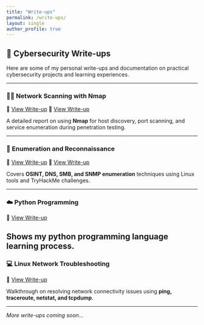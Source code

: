 ```yaml
---
title: "Write-ups"
permalink: /write-ups/
layout: single
author_profile: true
---
```


## 🧠 Cybersecurity Write-ups

Here are some of my personal write-ups and documentation on practical cybersecurity projects and learning experiences.

---

### 🕵️‍♀️ Network Scanning with Nmap
📄 [View Write-up](../assets/writeups/Diana_Wanjiru_CS-EH02-24103_NT)
📄 [View Write-up](../assets/writeups/Diana_Wanjiru_CS-EH02-24103_GettingStarted)

A detailed report on using **Nmap** for host discovery, port scanning, and service enumeration during penetration testing.

---

### 🧩 Enumeration and Reconnaissance
📄 [View Write-up](../assets/writeups/Diana_Wanjiru_CS-EH02-24103_GettingStarted)
📄 [View Write-up](../assets/writeups/Diana_Wanjiru_CS-EH02-24103_Pr) 

Covers **OSINT, DNS, SMB, and SNMP enumeration** techniques using Linux tools and TryHackMe challenges.

---

### ☁️ Python Programming
📄 [View Write-up](../assets/writeups/Diana_Wanjiru_CS-EH02-24103_py)

Shows my python programming language learning process. 
---

### 💻 Linux Network Troubleshooting
📄  [View Write-up](../assets/writeups/Diana_Wanjiru_CS-EH02-24103)

Walkthrough on resolving network connectivity issues using **ping, traceroute, netstat, and tcpdump**.

---

*More write-ups coming soon...*
